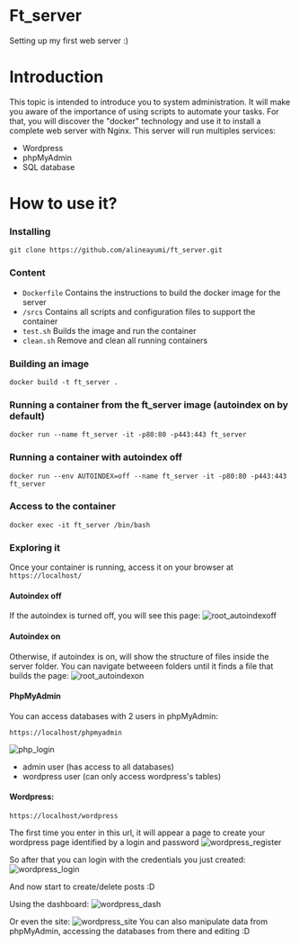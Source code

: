 # Ft_server
Setting up my first web server :)

# Introduction
This topic is intended to introduce you to system administration. 
It will make you aware of the importance of using scripts to automate your tasks.
For that, you will discover the "docker" technology and use it to install a complete web server with Nginx. 
This server will run multiples services: 
* Wordpress
* phpMyAdmin
* SQL database

# How to use it?

### Installing
```
git clone https://github.com/alineayumi/ft_server.git
```

### Content
* ```Dockerfile```
Contains the instructions to build the docker image for the server
* ```/srcs```
Contains all scripts and configuration files to support the container
* ```test.sh```
Builds the image and run the container
* ```clean.sh```
Remove and clean all running containers

### Building an image
```docker build -t ft_server .```

### Running a container from the ft_server image (autoindex on by default)
```docker run --name ft_server -it -p80:80 -p443:443 ft_server```

### Running a container with autoindex off
```docker run --env AUTOINDEX=off --name ft_server -it -p80:80 -p443:443 ft_server```

### Access to the container
```docker exec -it ft_server /bin/bash```

### Exploring it
Once your container is running, access it on your browser at ```https://localhost/```

#### Autoindex off 
If the autoindex is turned off, you will see this page:
![root_autoindexoff](imgs/root_autoindexoff.png)

#### Autoindex on
Otherwise, if autoindex is on, will show the structure of files inside the server folder.
You can navigate betweeen folders until it finds a file that builds the page:
![root_autoindexon](imgs/root_autoindexon.png)

#### PhpMyAdmin
You can access databases with 2 users in phpMyAdmin:
```
https://localhost/phpmyadmin
```
![php_login](imgs/phpMyAdmin_login.png)
* admin user (has access to all databases)
* wordpress user (can only access wordpress's tables)

#### Wordpress:
```
https://localhost/wordpress
```
The first time you enter in this url, it will appear a page to create your wordpress page identified by a login and password
![wordpress_register](imgs/wordpress_registration.png)

So after that you can login with the credentials you just created:
![wordpress_login](imgs/wordpress_login.png)

And now start to create/delete posts :D

Using the dashboard:
![wordpress_dash](imgs/wordpress_dash.png)

Or even the site:
![wordpress_site](imgs/wordpress_site.png)
You can also manipulate data from phpMyAdmin, accessing the databases from there and editing :D 